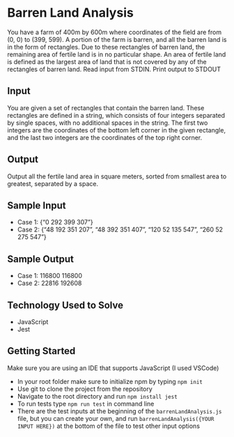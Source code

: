 Barren Land Analysis
===

You have a farm of 400m by 600m where coordinates of the field are 
from (0, 0) to (399, 599). A portion of the farm is barren, and all the 
barren land is in the form of rectangles. Due to these rectangles of 
barren land, the remaining area of fertile land is in no particular shape.
An area of fertile land is defined as the largest area of land that is not 
covered by any of the rectangles of barren land. 
Read input from STDIN. Print output to STDOUT 

Input
--- 
You are given a set of rectangles that contain the barren land. These 
rectangles are defined in a string, which consists of four integers 
separated by single spaces, with no additional spaces in the string. The
first two integers are the coordinates of the bottom left corner in the 
given rectangle, and the last two integers are the coordinates of the 
top right corner. 

Output 
---
Output all the fertile land area in square meters, sorted from smallest 
area to greatest, separated by a space.

Sample Input
---
- Case 1: {“0 292 399 307”}
- Case 2: {“48 192 351 207”, “48 392 351 407”, “120 52 135 547”, “260 52 275 547”}

Sample Output
---
- Case 1: 116800 116800
- Case 2: 22816 192608 

Technology Used to Solve
---
- JavaScript
- Jest

Getting Started
---
Make sure you are using an IDE that supports JavaScript (I used VSCode)
- In your root folder make sure to initialize npm by typing ```npm init```
- Use git to clone the project from the repository
- Navigate to the root directory and run ```npm install jest```
- To run tests type ```npm run test``` in command line
- There are the test inputs at the beginning of the `barrenLandAnalysis.js` file, but you can create your own, and run ```barrenLandAnalysis({YOUR INPUT HERE})``` at the bottom of the file to test other input options